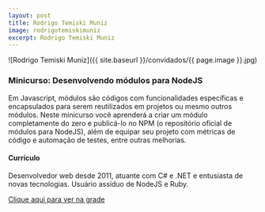 ```yaml
---
layout: post
title: Rodrigo Temiski Muniz
image: rodrigotemiskimuniz
excerpt: Rodrigo Temiski Muniz
---
```

![Rodrigo Temiski Muniz]({{ site.baseurl }}/convidados/{{ page.image }}.jpg)


### Minicurso: Desenvolvendo módulos para NodeJS

Em Javascript, módulos são códigos com funcionalidades específicas e encapsulados para serem reutilizados em projetos ou mesmo outros módulos. Neste minicurso você aprenderá a criar um módulo completamente do zero e publicá-lo no NPM (o repositório oficial de módulos para NodeJS), além de equipar seu projeto com métricas de código e automação de testes, entre outras melhorias.

#### Currículo
Desenvolvedor web desde 2011, atuante com C# e .NET e entusiasta de novas tecnologias. Usuário assíduo de NodeJS e Ruby.

[Clique aqui para ver na grade](https://ftsl.websiteseguro.com/ftsl9/grade/)

